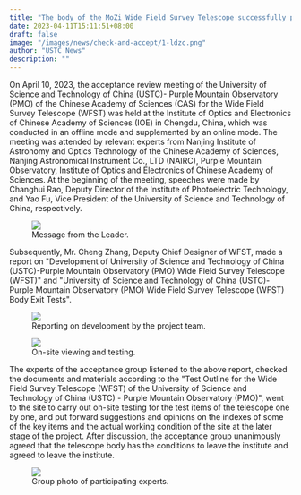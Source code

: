 ```yaml
---
title: "The body of the MoZi Wide Field Survey Telescope successfully passed the acceptance of the Laboratory"
date: 2023-04-11T15:11:51+08:00
draft: false
image: "/images/news/check-and-accept/1-ldzc.png"
author: "USTC News"
description: ""
---
```

<!-- 
*原文转自[USTC新闻网](http://news.ustc.edu.cn/info/1055/82449.htm)*
 -->

On April 10, 2023, the acceptance review meeting of the University of Science and Technology of China (USTC)- Purple Mountain Observatory (PMO) of the Chinese Academy of Sciences (CAS) for the Wide Field Survey Telescope (WFST) was held at the Institute of Optics and Electronics of Chinese Academy of Sciences (IOE) in Chengdu, China, which was conducted in an offline mode and supplemented by an online mode. The meeting was attended by relevant experts from Nanjing Institute of Astronomy and Optics Technology of the Chinese Academy of Sciences, Nanjing Astronomical Instrument Co., LTD (NAIRC), Purple Mountain Observatory, Institute of Optics and Electronics of Chinese Academy of Sciences. At the beginning of the meeting, speeches were made by Changhui Rao, Deputy Director of the Institute of Photoelectric Technology, and Yao Fu, Vice President of the University of Science and Technology of China, respectively.

<figure>
<img src="/images/news/check-and-accept/1-ldzc.png"/>
<figcaption>Message from the Leader.</figcaption>
</figure>


Subsequently, Mr. Cheng Zhang, Deputy Chief Designer of WFST, made a report on "Development of University of Science and Technology of China (USTC)-Purple Mountain Observatory (PMO) Wide Field Survey Telescope (WFST)" and "University of Science and Technology of China (USTC)-Purple Mountain Observatory (PMO) Wide Field Survey Telescope (WFST) Body Exit Tests".


<figure>
<img src="/images/news/check-and-accept/2-yzqk.png" />
<figcaption>Reporting on development by the project team.</figcaption>
</figure>


<figure>
<img src="/images/news/check-and-accept/3-xcck.png" />
<figcaption>On-site viewing and testing.</figcaption>
</figure>


The experts of the acceptance group listened to the above report, checked the documents and materials according to the "Test Outline for the Wide Field Survey Telescope (WFST) of the University of Science and Technology of China (USTC) - Purple Mountain Observatory (PMO)", went to the site to carry out on-site testing for the test items of the telescope one by one, and put forward suggestions and opinions on the indexes of some of the key items and the actual working condition of the site at the later stage of the project. After discussion, the acceptance group unanimously agreed that the telescope body has the conditions to leave the institute and agreed to leave the institute.

<figure>
<img src="/images/news/check-and-accept/4-zjhy.png"/>
<figcaption>Group photo of participating experts.</figcaption>
</figure>
